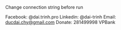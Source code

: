 Change connection string before run

Facebook: @dai.trinh.pro
Linkedin: @dai-trinh
Email: ducdai.chy@gmail.com
Donate: 281499998 VPBank
